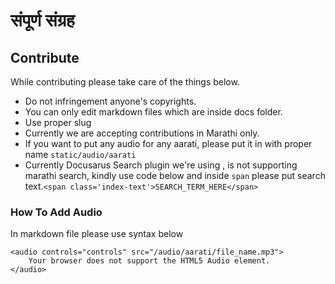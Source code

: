 # संपूर्ण संग्रह

## Contribute
While contributing please take care of the things below.
*   Do not infringement anyone's copyrights.
*   You can only edit markdown files which are inside docs folder.
*   Use proper slug
*   Currently we are accepting contributions in Marathi only.
*   If you want to put any audio for any aarati, please put it in with proper name  `static/audio/aarati`
*   Currently Docusarus Search plugin we're using , is not supporting marathi search, kindly use code below and inside `span` please put search text.`<span class='index-text'>SEARCH_TERM_HERE</span>`

### How To Add Audio
In markdown file please use syntax below

```
<audio controls="controls" src="/audio/aarati/file_name.mp3">
    Your browser does not support the HTML5 Audio element.
</audio> 
```

